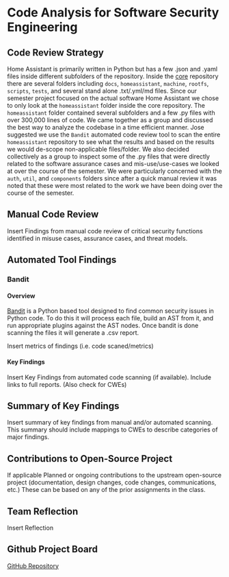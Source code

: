 # Code Analysis for Software Security Engineering

## Code Review Strategy

Home Assistant is primarily written in Python but has a few .json and .yaml files inside different subfolders of the repository. Inside the [core](https://github.com/home-assistant/core) repository there are several folders including `docs`, `homeassistant`, `machine`, `rootfs`, `scripts`, `tests`, and several stand alone .txt/.yml/md files. Since our semester project focused on the actual software Home Assistant we chose to only look at the `homeassistant` folder inside the core repository. The `homeassistant` folder contained several subfolders and a few .py files with over 300,000 lines of code. We came together as a group and discussed the best way to analyze the codebase in a time efficient manner. Jose suggested we use the `Bandit` automated code review tool to scan the entire `homeassistant` repository to see what the results and based on the results we would de-scope non-applicable files/folder. We also decided collectively as a group to inspect some of the .py files that were directly related to the software assurance cases and mis-use/use-cases we looked at over the course of the semester. We were particularly concerned with the `auth`, `util`, and `components` folders since after a quick manual review it was noted that these were most related to the work we have been doing over the course of the semester.

## Manual Code Review

<TODO> Insert Findings from manual code review of critical security functions identified in misuse cases, assurance cases, and threat models.

## Automated Tool Findings

### Bandit

#### Overview

[Bandit](https://pypi.org/project/bandit) is a Python based tool designed to find common security issues in Python code. To do this it will process each file, build an AST from it, and run appropriate plugins against the AST nodes. Once bandit is done scanning the files it will generate a .csv report.

<TODO> Insert metrics of findings (i.e. code scaned/metrics)
#### Key Findings

<TODO> Insert Key Findings from automated code scanning (if available). Include links to full reports. (Also check for CWEs)

## Summary of Key Findings

<TODO> Insert summary of key findings from manual and/or automated scanning. This summary should include mappings to CWEs to describe categories of major findings.

## Contributions to Open-Source Project
<NOTE>If applicable
<TODO> Planned or ongoing contributions to the upstream open-source project (documentation, design changes, code changes, communications, etc.) These can be based on any of the prior assignments in the class.

## Team Reflection

<TODO> Insert Reflection

## Github Project Board
[GitHub Repository](https://github.com/Chrs987/HomeAssistant/projects/7)
